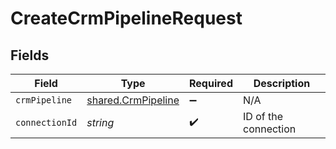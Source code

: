 # CreateCrmPipelineRequest


## Fields

| Field                                                    | Type                                                     | Required                                                 | Description                                              |
| -------------------------------------------------------- | -------------------------------------------------------- | -------------------------------------------------------- | -------------------------------------------------------- |
| `crmPipeline`                                            | [shared.CrmPipeline](../../models/shared/crmpipeline.md) | :heavy_minus_sign:                                       | N/A                                                      |
| `connectionId`                                           | *string*                                                 | :heavy_check_mark:                                       | ID of the connection                                     |